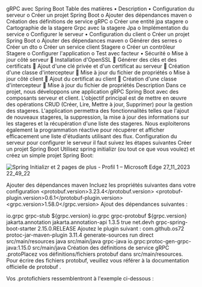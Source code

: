 gRPC avec Spring Boot
Table des matières
•	Description
•	Configuration du serveur
o	Créer un projet Spring Boot
o	Ajouter des dépendances maven
o	Création des définitions de service gRPC
o	Créer une entité jpa stagere
o	Cartographie de la stagere Grpc avec la stagere Jpa
o	Implémentation du service
o	Configurer le serveur
•	Configuration du client
o	Créer un projet Spring Boot
o	Ajouter des dépendances maven
o	Générer des serres
o	Créer un dto
o	Créer un service client Stagere
o	Créer un contrôleur Stagere 
o	Configurer l'application
o	Test avec facteur
•	Sécurité
o	Mise à jour côté serveur
	Installation d'OpenSSL
	Générer des clés et des certificats
	Ajout d'une clé privée et d'un certificat au serveur
	Création d'une classe d'intercepteur
	Mise à jour du fichier de propriétés
o	Mise à jour côté client
	Ajout du certificat au client
	Création d'une classe d'intercepteur
	Mise à jour du fichier de propriétés
Description
Dans ce projet, nous développons une application gRPC Spring Boot avec des composants serveur et client. L'objectif principal est de mettre en œuvre des opérations CRUD (Créer, Lire, Mettre à jour, Supprimer) pour la gestion des stageres. L'application permettra des fonctionnalités telles que l'ajout de nouveaux stageres, la suppression, la mise à jour des informations sur les stageres et la récupération d'une liste des stageres. Nous exploiterons également la programmation réactive pour récupérer et afficher efficacement une liste d'étudiants utilisant des flux.
Configuration du serveur
pour configurer le serveur il faut suivez les étapes suivantes
Créer un projet Spring Boot
Utilisez spring initializr (ou tout ce que vous voulez) et créez un simple projet Spring Boot:

![Spring Initializr et 2 pages de plus - Profil 1 – Microsoft​ Edge 27_11_2023 22_49_22](https://github.com/KasbiMohammed/presentationGrpc/assets/147922729/c97cc56d-500f-4c93-8dc2-21296bac0dab)

Ajouter des dépendances maven
Incluez les propriétés suivantes dans votre configuration 
<protobuf.version>3.23.4</protobuf.version>
<protobuf-plugin.version>0.6.1</protobuf-plugin.version>
<grpc.version>1.58.0</grpc.version>
Ajout des dépendances suivantes :

<dependency>
    <groupId>io.grpc</groupId>
    <artifactId>grpc-stub</artifactId>
    <version>${grpc.version}</version>
</dependency>
<dependency>
    <groupId>io.grpc</groupId>
    <artifactId>grpc-protobuf</artifactId>
    <version>${grpc.version}</version>
</dependency>
<dependency>
    <groupId>jakarta.annotation</groupId>
    <artifactId>jakarta.annotation-api</artifactId>
    <version>1.3.5</version>
    <optional>true</optional>
</dependency>
<dependency>
    <groupId>net.devh</groupId>
    <artifactId>grpc-spring-boot-starter</artifactId>
    <version>2.15.0.RELEASE</version>
</dependency>
Ajoutez le plugin suivant :

<plugin>
    <groupId>com.github.os72</groupId>
    <artifactId>protoc-jar-maven-plugin</artifactId>
    <version>3.11.4</version>
    <executions>
        <execution>
            <phase>generate-sources</phase>
            <goals>
                <goal>run</goal>
            </goals>
            <configuration>
                <includeMavenTypes>direct</includeMavenTypes>
                <inputDirectories>
                    <include>src/main/resources</include>
                </inputDirectories>
                <outputTargets>
                    <outputTarget>
                        <type>java</type>
                        <outputDirectory>src/main/java</outputDirectory>
                    </outputTarget>
                    <outputTarget>
                        <type>grpc-java</type>
                        <pluginArtifact>io.grpc:protoc-gen-grpc-java:1.15.0</pluginArtifact>
                        <outputDirectory>src/main/java</outputDirectory>
                    </outputTarget>
                </outputTargets>
            </configuration>
        </execution>
    </executions>
</plugin>
Création des définitions de service gRPC
.protoPlacez vos définitions/fichiers protobuf dans src/main/resources. Pour écrire des fichiers protobuf, veuillez vous référer à la documentation officielle de protobuf .

Vos .protofichiers ressemblentront à l'exemple ci-dessous :
